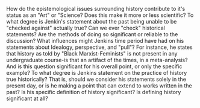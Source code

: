 How do the epistemological issues surrounding history contribute to it's status as an "Art" or "Science? Does this make it more or less scientific?
To what degree is Jenkin's statement about the past being unable to be "checked against" actually true? Can we ever "check" historical statements? Are the methods of doing so significant or reliable to the discussion?
What influences might Jenkins time period have had on his statements about Idealogy, perspective, and "pull"? For instance, he states that history as told by "Black Marxist-Feminists" is not present in any undergraduate course-is that an artifact of the times, in a meta-analysis? And is this question significant for his overall point, or only the specific example?
To what degree is Jenkins statement on the practice of history true historically? That is, should we consider his statements solely in the present day, or is he making a point that can extend to works written in the past?
Is his specific definition of history significant? Is defining history significant at all?
